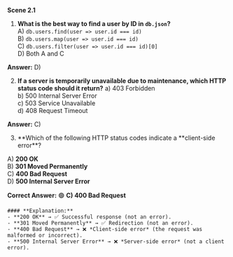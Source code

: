 **Scene 2.1**
1. **What is the best way to find a user by ID in `db.json`?**  
   A) `db.users.find(user => user.id === id)`  
   B) `db.users.map(user => user.id === id)`  
   C) `db.users.filter(user => user.id === id)[0]`  
   D) Both A and C

**Answer:** D)

2. **If a server is temporarily unavailable due to maintenance, which HTTP status code should it return?**
   a) 403 Forbidden  
   b) 500 Internal Server Error  
   c) 503 Service Unavailable  
   d) 408 Request Timeout

**Answer:** C)

3. **Which of the following HTTP status codes indicate a **client-side error\*\*?

A) **200 OK**  
B) **301 Moved Permanently**  
C) **400 Bad Request**  
D) **500 Internal Server Error**

**Correct Answer:** 🟢 **C) 400 Bad Request**

    #### **Explanation:**
    - **200 OK** → ✅ Successful response (not an error).
    - **301 Moved Permanently** → ✅ Redirection (not an error).
    - **400 Bad Request** → ❌ *Client-side error* (the request was malformed or incorrect).
    - **500 Internal Server Error** → ❌ *Server-side error* (not a client error).
